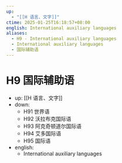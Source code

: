 ```yaml
---
up:
  - "[[H 语言、文字]]"
ctime: 2025-01-25T16:18:57+08:00
english: International auxiliary languages
aliases:
  - H9 - International auxiliary languages
  - International auxiliary languages
  - 国际辅助语
---
```


# H9 国际辅助语

- up: [[H 语言、文字]]
- down:
	- H91 世界语
	- H92 沃拉布克国际语
	- H93 阿克奇顿道尔国际语
	- H94 艾多国际语
	- H95 国际语
- english:
	- International auxiliary languages
